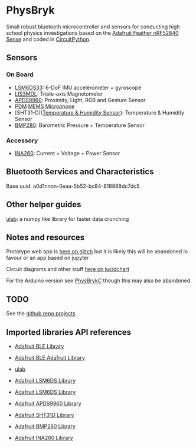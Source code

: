 # PhysBryk

Small robust bluetooth microcontroller and sensors for conducting high school physics investigations based on the [Adafruit Feather nRF52840 Sense](https://learn.adafruit.com/adafruit-feather-sense/overview) and coded in [CircuitPython](https://circuitpython.org/libraries).

## Sensors

### On Board
- [LSM6DS33](https://learn.adafruit.com/lsm6ds33-6-dof-imu=accelerometer-gyro): 6-DoF IMU accelerometer + gyroscope
- [LIS3MDL](https://learn.adafruit.com/lis3mdl-triple-axis-magnetometer): Triple-axis Magnetometer
- [APDS9960](https://learn.adafruit.com/adafruit-apds9960-breakout): Proximity, Light, RGB and Gesture Sensor
- [PDM MEMS Microphone](https://learn.adafruit.com/adafruit-pdm-microphone-breakout)
- [SHT31-D]([Temperature & Humidity Sensor](https://learn.adafruit.com/adafruit-sht31-d-temperature-and-humidity-sensor-breakout)): Temperature & Humidity Sensor
- [BMP280](https://learn.adafruit.com/adafruit-bmp280-barometric-pressure-plus-temperature-sensor-breakout): Barometric Pressure + Temperature Sensor


### Accessory
- [INA260](https://learn.adafruit.com/adafruit-ina260-current-voltage-power-sensor-breakout): Current + Voltage + Power Sensor


## Bluetooth Services and Characteristics
Base uuid: a0d1nnnn-0eaa-5b52-bc84-818888dc7dc5



## Other helper guides
[ulab](https://learn.adafruit.com/ulab-crunch-numbers-fast-with-circuitpython): a numpy like library for faster data crunching

## Notes and resources
Prototype web app is [here on glitch](https://glitch.com/edit/#!/physbryk) but it is likely this will be abandoned in favour or an app based on jupyter

Circuit diagrams and other stuff [here on lucidchart](https://lucid.app/invitations/accept/f6d50b76-4089-42c6-90ed-853e881d3e9f)

For the Arduino version see [PhysBrykC](https://github.com/Geoffysicist/PhysBrykC) though this may also be abandoned

## TODO
See the [github repo projects](https://github.com/Geoffysicist/PhysBrykPy/projects)


## Imported libraries API references
- [Adafruit BLE Library](https://circuitpython.readthedocs.io/projects/ble/en/latest/#)
- [Adafruit BLE Adafruit Library](https://circuitpython.readthedocs.io/projects/ble_adafruit/en/latest/#)
- [ulab](https://circuitpython.readthedocs.io/en/latest/shared-bindings/ulab/)

- [Adafruit LSM6DS Library](https://circuitpython.readthedocs.io/projects/lsm6dsox/en/latest/)
- [Adafruit LSM6DS Library](https://circuitpython.readthedocs.io/projects/lsm6dsox/en/latest/)
- [ Adafruit APDS9960 Library](https://circuitpython.readthedocs.io/projects/apds9960/en/latest/)
- [ Adafruit SHT31D Library](https://circuitpython.readthedocs.io/projects/sht31d/en/latest/)
- [Adafruit BMP280 Library](https://circuitpython.readthedocs.io/projects/bmp280/en/latest/)
- [Adafruit INA260 Library](https://circuitpython.readthedocs.io/projects/ina260/en/latest/index.html)

